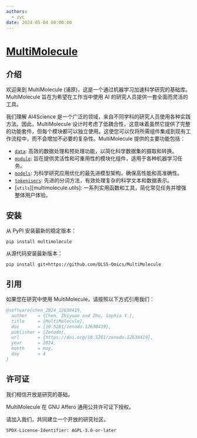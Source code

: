 ```yaml
---
authors:
  - zyc
date: 2024-05-04 00:00:00
---
```


# [MultiMolecule](https://multimolecule.danling.org)

## 介绍

欢迎来到 MultiMolecule (浦原)，这是一个通过机器学习加速科学研究的基础库。MultiMolecule 旨在为希望在工作当中使用 AI 的研究人员提供一套全面而灵活的工具。

我们理解 AI4Science 是一个广泛的领域，来自不同学科的研究人员使用各种实践方法。因此，MultiMolecule 设计时考虑了低耦合性，这意味着虽然它提供了完整的功能套件，但每个模块都可以独立使用。这使您可以仅将所需组件集成到现有工作流程中，而不会增加不必要的复杂性。MultiMolecule 提供的主要功能包括：

- [`data`](data.md): 高效的数据处理和预处理功能，以简化科学数据集的摄取和转换。
- [`module`](module.md): 旨在提供灵活性和可重用性的模块化组件，适用于各种机器学习任务。
- [`models`](models.md): 为科学研究应用优化的最先进模型架构，确保高性能和高准确性。
- [`tokenisers`](tokenisers.md): 先进的分词方法，有效处理复杂的科学文本和数据表示。
- [`utils`][multimolecule.utils]: 一系列实用函数和工具，简化常见任务并增强整体用户体验。

## 安装

从 PyPI 安装最新的稳定版本：

```shell
pip install multimolecule
```

从源代码安装最新版本：

```shell
pip install git+https://github.com/DLS5-Omics/MultiMolecule
```

## 引用

如果您在研究中使用 MultiMolecule，请按照以下方式引用我们：

```bibtex
@software{chen_2024_12638419,
  author    = {Chen, Zhiyuan and Zhu, Sophia Y.},
  title     = {MultiMolecule},
  doi       = {10.5281/zenodo.12638419},
  publisher = {Zenodo},
  url       = {https://doi.org/10.5281/zenodo.12638419},
  year      = 2024,
  month     = may,
  day       = 4
}
```

## 许可证

我们相信开放是研究的基础。

MultiMolecule 在 GNU Affero 通用公共许可证下授权。

请加入我们，共同建立一个开放的研究社区。

`SPDX-License-Identifier: AGPL-3.0-or-later`
